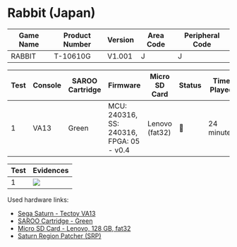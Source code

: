 # Rabbit (Japan)

| Game Name | Product Number | Version | Area Code | Peripheral Code |
| --------- | -------------- | ------- | --------- | --------------- |
| RABBIT    | T-10610G       | V1.001  | J         | J               |

| Test | Console | SAROO Cartridge | Firmware                                 | Micro SD Card  | Status | Time Played |
| ---- | ------- | --------------- | ---------------------------------------- | -------------- | ------ | ----------- |
| 1    | VA13    | Green           | MCU: 240316, SS: 240316, FPGA: 05 - v0.4 | Lenovo (fat32) | :100:  | 24 minutes  |

| Test | Evidences                                                                                        |
| ---- | ------------------------------------------------------------------------------------------------ |
| 1    | [![](https://img.youtube.com/vi/9Kc0AYuvz0A/0.jpg)](https://www.youtube.com/watch?v=9Kc0AYuvz0A) |

Used hardware links:

- [Sega Saturn - Tectoy VA13](../../../../Info/Consoles/VA13/README.md)
- [SAROO Cartridge - Green](../../../../Info/Cartridges/RetroGameParadiseStore/1.32F/README.md)
- [Micro SD Card - Lenovo, 128 GB, fat32](../../../../Info/SdCards/Lenovo/128GB/fat32/README.md)
- [Saturn Region Patcher (SRP)](https://segaxtreme.net/resources/saturn-region-patcher.81/download)
